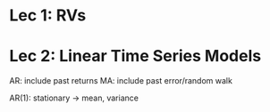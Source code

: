 # Lec 1: RVs
# Lec 2: Linear Time Series Models
AR: include past returns
MA: include past error/random walk

AR(1): stationary -> mean, variance
